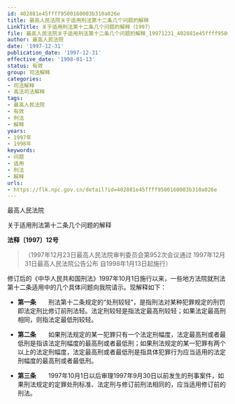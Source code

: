 ```yaml
---
id: 402881e45ffff9500160003b310a026e
title: 最高人民法院关于适用刑法第十二条几个问题的解释
LinkTitle: 关于适用刑法第十二条几个问题的解释（1997）
file: 最高人民法院关于适用刑法第十二条几个问题的解释_19971231_402881e45ffff9500160003b310a026e.docx
author: 最高人民法院
date: '1997-12-31'
publication_date: '1997-12-31'
effective_date: '1998-01-13'
status: 有效
group: 司法解释
categories:
- 司法解释
- 高法司法解释
tags:
- 最高人民法院
- 有效
- 刑法
- 解释
years:
- 1997年
- 1998年
keywords:
- 问题
- 适用
- 刑法
- 解释
urls:
- https://flk.npc.gov.cn/detail?id=402881e45ffff9500160003b310a026e
---
```


最高人民法院

关于适用刑法第十二条几个问题的解释

**法释〔1997〕12号**

> （1997年12月23日最高人民法院审判委员会第952次会议通过 1997年12月31日最高人民法院公告公布 自1998年1月13日起施行）

修订后的《中华人民共和国刑法》1997年10月1日施行以来，一些地方法院就刑法第十二条适用中的几个具体问题向我院请示。现解释如下：

- **第一条**　　刑法第十二条规定的“处刑较轻”，是指刑法对某种犯罪规定的刑罚即法定刑比修订前刑法轻。法定刑较轻是指法定最高刑较轻；如果法定最高刑相同，则指法定最低刑较轻。

- **第二条**　　如果刑法规定的某一犯罪只有一个法定刑幅度，法定最高刑或者最低刑是指该法定刑幅度的最高刑或者最低刑；如果刑法规定的某一犯罪有两个以上的法定刑幅度，法定最高刑或者最低刑是指具体犯罪行为应当适用的法定刑幅度的最高刑或者最低刑。

- **第三条**　　1997年10月1日以后审理1997年9月30日以前发生的刑事案件，如果刑法规定的定罪处刑标准、法定刑与修订前刑法相同的，应当适用修订前的刑法。
